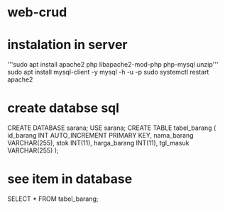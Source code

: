 # web-crud
# instalation in server
'''sudo apt install apache2 php libapache2-mod-php php-mysql unzip'''
sudo apt install mysql-client -y 
mysql -h <RDS-endpoint> -u <master-username> -p
sudo systemctl restart apache2
# create databse sql
CREATE DATABASE sarana;
USE sarana;
CREATE TABLE tabel_barang (
  id_barang INT AUTO_INCREMENT PRIMARY KEY,
  nama_barang VARCHAR(255),
  stok INT(11),
  harga_barang INT(11),
  tgl_masuk VARCHAR(255)
);
# see item in database
SELECT * FROM tabel_barang;

